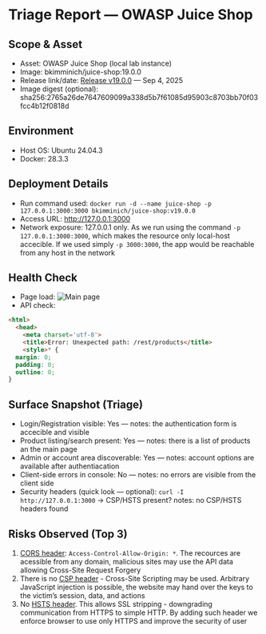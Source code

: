 # Triage Report — OWASP Juice Shop

## Scope & Asset
- Asset: OWASP Juice Shop (local lab instance)
- Image: bkimminich/juice-shop:19.0.0
- Release link/date: [Release v19.0.0](https://github.com/juice-shop/juice-shop/releases/tag/v19.0.0) — Sep 4, 2025
- Image digest (optional): sha256:2765a26de7647609099a338d5b7f61085d95903c8703bb70f03fcc4b12f0818d

## Environment
- Host OS: Ubuntu 24.04.3
- Docker: 28.3.3

## Deployment Details
- Run command used: `docker run -d --name juice-shop -p 127.0.0.1:3000:3000 bkimminich/juice-shop:v19.0.0`
- Access URL: http://127.0.0.1:3000
- Network exposure: 127.0.0.1 only. As we run using the command `-p 127.0.0.1:3000:3000`, which makes the resource only local-host accecible. If we used simply `-p 3000:3000`, the app would be reachable from any host in the network

## Health Check
- Page load: ![Main page](/static/MainPage.png)
- API check: 
```html
<html>
  <head>
    <meta charset='utf-8'> 
    <title>Error: Unexpected path: /rest/products</title>
    <style>* {
  margin: 0;
  padding: 0;
  outline: 0;
}
```

## Surface Snapshot (Triage)
- Login/Registration visible: Yes — notes: the authentication form is accecible and visible
- Product listing/search present: Yes — notes: there is a list of products an the main page
- Admin or account area discoverable: Yes — notes: account options are available after authentiacation
- Client-side errors in console: No — notes: no errors are visible from the client side
- Security headers (quick look — optional): `curl -I http://127.0.0.1:3000` → CSP/HSTS present? notes: no CSP/HSTS headers found

## Risks Observed (Top 3)
1) [CORS header](https://github.com/TovarishDru/F25-DevSecOps-Intro/issues/2): `Access-Control-Allow-Origin: *`. The recources are acessible from any domain, malicious sites may use the API data allowing Cross-Site Request Forgery
2) There is no [CSP header](https://github.com/TovarishDru/F25-DevSecOps-Intro/issues/3) - Cross-Site Scripting may be used. Arbitrary JavaScript injection is possible, the website may hand over the keys to the victim’s session, data, and actions
3) No [HSTS header](https://github.com/TovarishDru/F25-DevSecOps-Intro/issues/4). This allows SSL stripping - downgrading communication from HTTPS to simple HTTP. By adding such header we enforce browser to use only HTTPS and improve the security of user 
